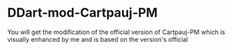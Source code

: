 DDart-mod-Cartpauj-PM
=====================

You will get the modification of the official version of Cartpauj-PM which is visually enhanced by me and is based on the version's official
